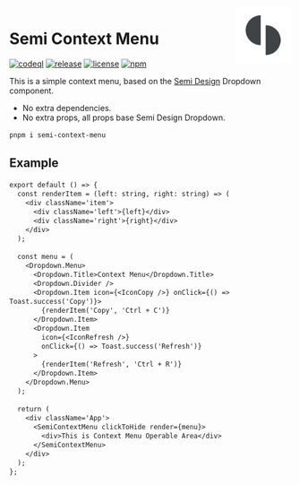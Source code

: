 <img align="right" width="100" src="./semi.png" />

# Semi Context Menu

[![codeql][codeql-badge]][codeql-url] [![release][release-badge]][release-url] [![license][license-badge]][license-url] [![npm][npm-badge]][npm-url]

[codeql-badge]: https://github.com/Lmmmmmm-bb/semi-context-menu/actions/workflows/codeql-analysis.yml/badge.svg
[codeql-url]: https://github.com/Lmmmmmm-bb/semi-context-menu/actions/workflows/codeql-analysis.yml
[release-badge]: https://github.com/Lmmmmmm-bb/semi-context-menu/actions/workflows/release.yml/badge.svg
[release-url]: https://github.com/Lmmmmmm-bb/semi-context-menu/actions/workflows/release.yml
[license-badge]: https://img.shields.io/github/license/Lmmmmmm-bb/semi-context-menu
[license-url]: https://github.com/Lmmmmmm-bb/semi-context-menu/blob/main/LICENSE
[npm-badge]: https://img.shields.io/github/v/release/Lmmmmmm-bb/semi-context-menu?include_prereleases&sort=semver
[npm-url]: https://www.npmjs.com/package/semi-context-menu

This is a simple context menu, based on the [Semi Design](https://semi.design/) Dropdown component.

- No extra dependencies.
- No extra props, all props base Semi Design Dropdown.

```bash
pnpm i semi-context-menu
```

## Example

```tsx
export default () => {
  const renderItem = (left: string, right: string) => (
    <div className='item'>
      <div className='left'>{left}</div>
      <div className='right'>{right}</div>
    </div>
  );

  const menu = (
    <Dropdown.Menu>
      <Dropdown.Title>Context Menu</Dropdown.Title>
      <Dropdown.Divider />
      <Dropdown.Item icon={<IconCopy />} onClick={() => Toast.success('Copy')}>
        {renderItem('Copy', 'Ctrl + C')}
      </Dropdown.Item>
      <Dropdown.Item
        icon={<IconRefresh />}
        onClick={() => Toast.success('Refresh')}
      >
        {renderItem('Refresh', 'Ctrl + R')}
      </Dropdown.Item>
    </Dropdown.Menu>
  );

  return (
    <div className='App'>
      <SemiContextMenu clickToHide render={menu}>
        <div>This is Context Menu Operable Area</div>
      </SemiContextMenu>
    </div>
  );
};
```
